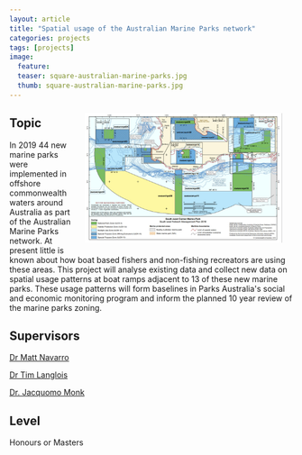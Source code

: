 ```yaml
---
layout: article
title: "Spatial usage of the Australian Marine Parks network"
categories: projects
tags: [projects]
image:
  feature: 
  teaser: square-australian-marine-parks.jpg
  thumb: square-australian-marine-parks.jpg
---
```

<img src='/images/australian-marine-parks.jpg' align='right' width="350" hspace="20" vspace="10">

## Topic 
In 2019 44 new marine parks were implemented in offshore commonwealth waters around Australia as part of the Australian Marine Parks network. At present little is known about how boat based fishers and non-fishing recreators are using these areas. This project will analyse existing data and collect new data on spatial usage patterns at boat ramps adjacent to 13 of these new marine parks. These usage patterns will form baselines in Parks Australia's social and economic monitoring program and inform the planned 10 year review of the marine parks zoning. 

## Supervisors
[Dr Matt Navarro](mailto:matthew.navarro@uwa.edu.au)

[Dr Tim Langlois](mailto:tim.langlois@uwa.edu.au)

[Dr. Jacquomo Monk](mailto:jacquomo.monk@utas.edu.au)

## Level
Honours or Masters
